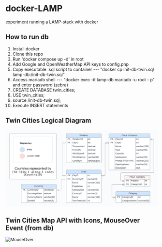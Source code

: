 # docker-LAMP
experiment running a LAMP-stack with docker

## How to run db
1. Install docker
2. Clone this repo
3. Run 'docker compose up -d' in root
4. Add Google and OpenWeatherMap API keys to config.php
5. Copy executable .sql script to container ---  "docker cp init-db-twin.sql lamp-db:/init-db-twin.sql"
7. Access mariadb shell ---  "docker exec -it lamp-db mariadb -u root - p" and enter password (zebra)
8. CREATE DATABASE twin_cities;
9. USE twin_cities;
10. source /init-db-twin.sql;
11. Execute INSERT statements

## Twin Cities Logical Diagram
![Entity relationship diagram](readmepng/TwinCitiesDiagram.png)

## Twin Cities Map API with Icons, MouseOver Event (from db)
![MouseOver](readmepng/MouseOver.png)
